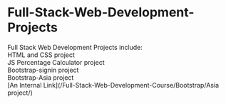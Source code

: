 # Full-Stack-Web-Development-Projects

Full Stack Web Development Projects include:<br />
HTML and CSS project<br />
JS Percentage Calculator project<br />
Bootstrap-signin project<br />
Bootstrap-Asia project<br />
[An Internal Link](/Full-Stack-Web-Development-Course/Bootstrap/Asia project/)
